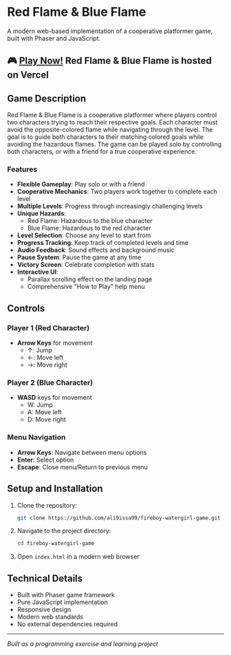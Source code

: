 # Red Flame & Blue Flame

A modern web-based implementation of a cooperative platformer game, built with Phaser and JavaScript.

## 🎮 [Play Now!](https://fireboy-watergirl-game.vercel.app/) Red Flame & Blue Flame is hosted on Vercel

## Game Description

Red Flame & Blue Flame is a cooperative platformer where players control two characters trying to reach their respective goals. Each character must avoid the opposite-colored flame while navigating through the level. The goal is to guide both characters to their matching colored goals while avoiding the hazardous flames. The game can be played solo by controlling both characters, or with a friend for a true cooperative experience.

### Features

- **Flexible Gameplay**: Play solo or with a friend
- **Cooperative Mechanics**: Two players work together to complete each level
- **Multiple Levels**: Progress through increasingly challenging levels
- **Unique Hazards**:
  - Red Flame: Hazardous to the blue character
  - Blue Flame: Hazardous to the red character
- **Level Selection**: Choose any level to start from
- **Progress Tracking**: Keep track of completed levels and time
- **Audio Feedback**: Sound effects and background music
- **Pause System**: Pause the game at any time
- **Victory Screen**: Celebrate completion with stats
- **Interactive UI**:
  - Parallax scrolling effect on the landing page
  - Comprehensive "How to Play" help menu

## Controls

### Player 1 (Red Character)
- **Arrow Keys** for movement
  - ↑: Jump
  - ←: Move left
  - →: Move right

### Player 2 (Blue Character)
- **WASD** keys for movement
  - W: Jump
  - A: Move left
  - D: Move right

### Menu Navigation
- **Arrow Keys**: Navigate between menu options
- **Enter**: Select option
- **Escape**: Close menu/Return to previous menu

## Setup and Installation

1. Clone the repository:
   ```bash
   git clone https://github.com/ali9issa99/fireboy-watergirl-game.git
   ```

2. Navigate to the project directory:
   ```bash
   cd fireboy-watergirl-game
   ```

3. Open `index.html` in a modern web browser

## Technical Details

- Built with Phaser game framework
- Pure JavaScript implementation
- Responsive design
- Modern web standards
- No external dependencies required

---

*Built as a programming exercise and learning project*